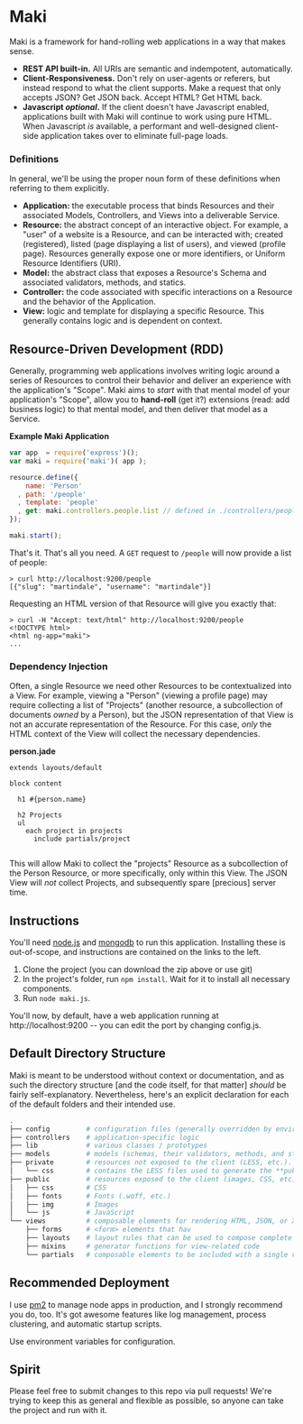 Maki
==============

Maki is a framework for hand-rolling web applications in a way that makes sense.

- **REST API built-in.**  All URIs are semantic and indempotent, automatically.
- **Client-Responsiveness.**  Don't rely on user-agents or referers, but instead respond to what the client supports.  Make a request that only accepts JSON?  Get JSON back.  Accept HTML?  Get HTML back.
- **Javascript _optional_.**  If the client doesn't have Javascript enabled, applications built with Maki will continue to work using pure HTML.  When Javascript _is_ available, a performant and well-designed client-side application takes over to eliminate full-page loads.

### Definitions
In general, we'll be using the proper noun form of these definitions when referring to them explicitly.

- **Application:** the executable process that binds Resources and their associated Models, Controllers, and Views into a deliverable Service.
- **Resource:** the abstract concept of an interactive object.  For example, a "user" of a website is a Resource, and can be interacted with; created (registered), listed (page displaying a list of users), and viewed (profile page).  Resources generally expose one or more identifiers, or Uniform Resource Identifiers (URI).
- **Model:** the abstract class that exposes a Resource's Schema and associated validators, methods, and statics.
- **Controller:** the code associated with specific interactions on a Resource and the behavior of the Application.
- **View:** logic and template for displaying a specific Resource.  This generally contains logic and is dependent on context.  

## Resource-Driven Development (RDD)
Generally, programming web applications involves writing logic around a series of Resources to control their behavior and deliver an experience with the application's "Scope".  Maki aims to _start_ with that mental model of your application's "Scope", allow you to **hand-roll** (get it?) extensions (read: add business logic) to that mental model, and then deliver that model as a Service.

**Example Maki Application**
```javascript
var app  = require('express')();
var maki = require('maki')( app );

resource.define({
    name: 'Person'
  , path: '/people'
  , template: 'people'
  , get: maki.controllers.people.list // defined in ./controllers/people and injected by Maki
});

maki.start();
```
That's it.  That's all you need.  A `GET` request to `/people` will now provide a list of people:

```
> curl http://localhost:9200/people
[{"slug": "martindale", "username": "martindale"}]
```
Requesting an HTML version of that Resource will give you exactly that:
```
> curl -H "Accept: text/html" http://localhost:9200/people
<!DOCTYPE html>
<html ng-app="maki">
...
```

### Dependency Injection
Often, a single Resource we need other Resources to be contextualized into a View.  For example, viewing a "Person" (viewing a profile page) may require collecting a list of "Projects" (another resource, a subcollection of documents _owned_ by a Person), but the JSON representation of that View is not an accurate representation of the Resource.  For this case, _only_ the HTML context of the View will collect the necessary dependencies.

**person.jade**
```jade
extends layouts/default

block content

  h1 #{person.name}
  
  h2 Projects
  ul
    each project in projects
      include partials/project
  
```

This will allow Maki to collect the "projects" Resource as a subcollection of the Person Resource, or more specifically, only within this View.  The JSON View will _not_ collect Projects, and subsequently spare [precious] server time.

## Instructions
You'll need [node.js](http://nodejs.org) and [mongodb](http://mongodb.org) to run this application.  Installing these is out-of-scope, and instructions are contained on the links to the left.

1. Clone the project (you can download the zip above or use git)
2. In the project's folder, run `npm install`.  Wait for it to install all necessary components.
3. Run `node maki.js`.

You'll now, by default, have a web application running at http://localhost:9200 -- you can edit the port by changing config.js.

## Default Directory Structure
Maki is meant to be understood without context or documentation, and as such the directory structure [and the code itself, for that matter] _should_ be fairly self-explanatory.  Nevertheless, here's an explicit declaration for each of the default folders and their intended use.
```bash
.
├── config         # configuration files (generally overridden by environment variables)
├── controllers    # application-specific logic
├── lib            # various classes / prototypes
├── models         # models (schemas, their validators, methods, and statics)
├── private        # resources not exposed to the client (LESS, etc.).  This is a 1:1 map of the public folder
│   └── css        # contains the LESS files used to generate the **public** CSS files (currently, autogenerated using asset-rack)
├── public         # resources exposed to the client (images, CSS, etc)
│   ├── css        # CSS
│   ├── fonts      # Fonts (.woff, etc.)
│   ├── img        # Images
│   └── js         # JavaScript
└── views          # composable elements for rendering HTML, JSON, or XML
    ├── forms      # <form> elements that hav
    ├── layouts    # layout rules that can be used to compose complete rendered items
    ├── mixins     # generator functions for view-related code
    └── partials   # composable elements to be included with a single view
```

## Recommended Deployment
I use [pm2](https://github.com/unitech/pm2) to manage node apps in production, and I strongly recommend you do, too.  It's got awesome features like log management, process clustering, and automatic startup scripts.

Use environment variables for configuration.

## Spirit
Please feel free to submit changes to this repo via pull requests!  We're trying to keep this as general and flexible as possible, so anyone can take the project and run with it.
